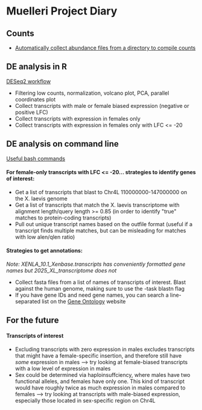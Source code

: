 # Muelleri Project Diary
## Counts  
* [Automatically collect abundance files from a directory to compile counts](https://github.com/saamanthap/muelleri/blob/main/sam_2025_compile_kallisto_muel.md)

## DE analysis in R  
[DESeq2 workflow](https://github.com/saamanthap/muelleri/blob/main/muelleri_differential_gene_expression.md)
* Filtering low counts, normalization, volcano plot, PCA, parallel coordinates plot   
* Collect transcripts with male or female biased expression (negative or positive LFC)   
* Collect transcripts with expression in females only  
* Collect transcripts with expression in females only with LFC <= -20


## DE analysis on command line  
[Useful bash commands](https://github.com/saamanthap/Ideas_for_Jade.md/blob/main/2025_checking_DE_transcript_locations.md)  
#### For female-only transcripts with LFC <= -20... strategies to identify genes of interest: 
* Get a list of transcripts that blast to Chr4L 110000000-147000000 on the X. laevis genome
* Get a list of transcripts that match the X. laevis transcriptome with alignment length/query length >= 0.85 (in order to identify "true" matches to protein-coding transcripts)
* Pull out unique transcript names based on the outfile format (useful if a transcript finds multiple matches, but can be misleading for matches with low alen/qlen ratio)
#### Strategies to get annotations: 
*Note: XENLA_10.1_Xenbase.transcripts has conveniently formatted gene names but 2025_XL_transcriptome does not*
* Collect fasta files from a list of names of transcripts of interest. Blast against the human genome, making sure to use the -task blastn flag
* If you have gene IDs and need gene names, you can search a line-separated list on the [Gene Ontology](https://www.pantherdb.org/) website


## For the future
#### Transcripts of interest
* Excluding transcripts with zero expression in males excludes transcripts that might have a female-specific insertion, and therefore still have *some* expression in males --> try looking at female-biased transcripts with a low level of expression in males
* Sex could be determined via haploinsuffciency, where males have two functional alleles, and females have only one. This kind of transcript would have roughly twice as much expression in males compared to females --> try looking at transcripts with male-biased expression, especially those located in sex-specific region on Chr4L

